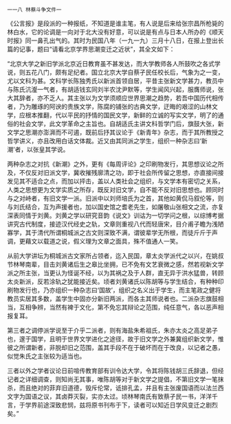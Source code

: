     一一八 林蔡斗争文件一 

   《公言报》是段派的一种报纸，不知道是谁主笔，有人说是后来给张宗昌所枪毙的林白水，它的论调是一向对于北大没有好意，可以说是有点与日本人所办的《顺天时报》同一鼻孔出气的。其时为民国八年（一九一九）三月十八日，在报上登出长篇的记事，题曰“请看北京学界思潮变迁之近状”，其全文如下：

   “北京大学之新旧学派北京近日教育虽不甚发达，而大学教师各人所鼓吹之各式学说，则五花八门，颇有足纪者。国立北京大学自蔡孑民任校长后，气象为之一变，尤以文科为甚。文科学长陈独秀氏以新派首领自居，平昔主张新文学甚力，教员中与陈氏沆瀣一气者，有胡适钱玄同刘半农沈尹默等，学生闻风兴起，服膺师说，张大其辞者，亦不乏人。其主张以为文学须顺应世界思潮之趋势，若吾中国历代相传者，乃为雕琢的阿谀的贵族文学，陈腐的铺张的古典文学，迂晦的艰涩的山林文学，应根本推翻，代以平民的抒情的国民文学，新鲜的立诚的写实文学，明了的通俗的社会文学，此文学革命之主旨也。自胡适氏主讲文科哲学门后，旗鼓大张，新文学之思潮亦澎湃而不可遏，既前后抒其议论于《新青年》杂志，而于其所教授之哲学讲义，亦且改用白话文体裁。近又由其同派之学生，组织一种杂志曰‘新潮’者，以张皇其学说。

   两种杂志之对抗《新潮》之外，更有《每周评论》之印刷物发行，其思想议论之所及，不仅反对旧派文学，冀收摧残廓清之功，即于社会所传留之思想，亦直接间接发见其不适合之点，而加以抨击，盖以人类社会之组织，与文学本有密切之关系，人类之思想更为文学实质之所存，既反对旧文学，自不能不反对旧思想也。顾同时与之对峙者，有旧文学一派。旧派中以刘师培氏为之首，其他如黄侃马叙伦等，则与刘氏结合，互为声援者也，加以国史馆之耆老先生，如屠敬山张相文之流，亦复深表同情于刘黄。刘黄之学以研究音韵《说文》训诂为一切学问之根，以综博考据讲究古代制度，接迹汉代经史之轨，文章则重视八代而轻唐宋，目介甫子瞻为浅陋寡学，其于清代所谓桐城派之古文则深致不满，谓彼辈学无所根，而徒斤斤于声调，更藉文以载道之说，假义理为文章之面具，殊不值通人一笑。

   从前大学讲坛为桐城派古文家所占领者，迄入民国，章太炎学派代之以兴，在姚叔节林琴南辈，目击刘黄诸后生之皋比坐拥，已不免有文艺衰微之感，然若视新文学派之所主张，当更认为怪诞不经，以为其祸之及于人群，直无异于洪水猛兽，转顾太炎新派，反若涂轨之犹能接近矣。顷者刘黄诸氏以陈胡等与学生结合，有种种印刷物发行也，乃亦组织一种杂志曰‘国故’，组织之名义出于学生，而主笔政之健将教员实居其多数，盖学生中固亦分新旧两派，而各主其师说者也。二派杂志旗鼓相当，互相争辨，当然有裨于文化，第不免忘其辩论之范围，纯任意气，各以恶声相报复耳。

   第三者之调停派学说至于介乎二派者，则有海盐朱希祖氏，朱亦太炎之高足弟子也，邃于国学，且明于世界文学进化之途径，故于旧文学之外兼冀组织新文学，惟彼之所谓新者，非脱却旧之范围，盖其手段不在于破坏而在于改良，以记者之愚，似觉朱氏之主张较为适当也。

   三者以外之学者议论日前喧传教育部有训令达大学，令其将陈钱胡三氏辞退，但经记者之详细调查，则知尚无其事，唯陈胡等对于新文学之提倡，不第旧文学一笔抹杀，而且绝对的菲弃旧道德，毁斥伦常，诋排孔孟，并且有主张废国语而以法兰西文字为国语之议，其卤莽灭裂，实亦太过。顷林琴南氏有致蔡孑民一书，洋洋千言，于学界前途深致悲悯，兹将原书刊布于下，读者可以知近日学风变迁之剧烈矣。”

